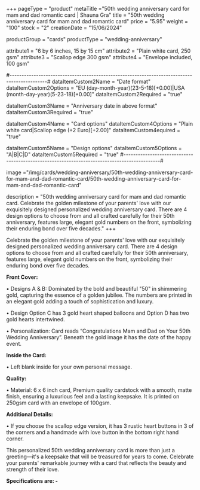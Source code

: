 +++
pageType = "product"
metaTitle ="50th wedding anniversary card for mam and dad romantic card | Shauna Gra"
title = "50th wedding anniversary card for mam and dad romantic card"
price = "5.95"
weight = "100"
stock = "2"
creationDate = "15/06/2024"

productGroup = "cards"
productType = "wedding-anniversary"

attribute1 = "6 by 6 inches, 15 by 15 cm" 
attribute2 = "Plain white card, 250 gsm"
attribute3 = "Scallop edge 300 gsm"
attribute4 = "Envelope included, 100 gsm"

#---------------------------------------------------------------------------------------------#
dataItemCustom2Name = "Date format"
dataItemCustom2Options = "EU (day-month-year)(23-5-18)[+0.00]|USA (month-day-year)(5-23-18)[+0.00]"
dataItemCustom2Required = "true"

dataItemCustom3Name = "Anniversary date in above format"
dataItemCustom3Required = "true"

dataItemCustom4Name = "Card options"
dataItemCustom4Options = "Plain white card|Scallop edge (+2 Euro)[+2.00]"
dataItemCustom4equired = "true"

dataItemCustom5Name = "Design options"
dataItemCustom5Options = "A|B|C|D"
dataItemCustom5Required = "true"
#---------------------------------------------------------------------------------------------#

image ="/img/cards/wedding-anniversary/50th-wedding-anniversary-card-for-mam-and-dad-romantic-card/50th-wedding-anniversary-card-for-mam-and-dad-romantic-card"

description = "50th wedding anniversary card for mam and dad romantic card. Celebrate the golden milestone of your parents' love with our exquisitely designed personalized wedding anniversary card. There are 4 design options to choose from and all crafted carefully for their 50th anniversary, features large, elegant gold numbers on the front, symbolizing their enduring bond over five decades."
+++

Celebrate the golden milestone of your parents' love with our exquisitely designed personalized wedding anniversary card. There are 4 design options to choose from and all crafted carefully for their 50th anniversary, features large, elegant gold numbers on the front, symbolizing their enduring bond over five decades.

**Front Cover:**

• Designs A & B: Dominated by the bold and beautiful "50" in shimmering gold, capturing the essence of a golden jubilee. The numbers are printed in an elegant gold adding a touch of sophistication and luxury.

• Design Option C has 3 gold heart shaped balloons and Option D has two gold hearts intertwined.

• Personalization: Card reads “Congratulations Mam and Dad on Your 50th Wedding Anniversary”. Beneath the gold image it has the date of the happy event.

**Inside the Card:**

• Left blank inside for your own personal message.

**Quality:**

• Material: 6 x 6 inch card, Premium quality cardstock with a smooth, matte finish, ensuring a luxurious feel and a lasting keepsake. It is printed on 250gsm card with an envelope of 100gsm.

**Additional Details:**

• If you choose the scallop edge version, it has 3 rustic heart buttons in 3 of the corners and a handmade with love button in the bottom right hand corner.

This personalized 50th wedding anniversary card is more than just a greeting—it's a keepsake that will be treasured for years to come. Celebrate your parents' remarkable journey with a card that reflects the beauty and strength of their love.

**Specifications are: -**
